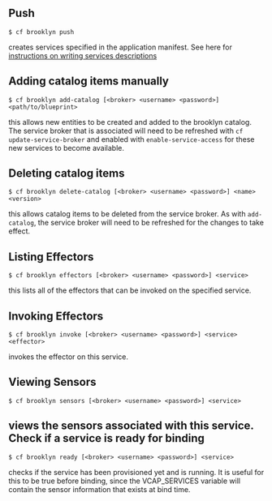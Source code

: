 Push
-----

    $ cf brooklyn push
    
creates services specified in the application manifest.  See here for [instructions on writing
services descriptions](manifest.md)

Adding catalog items manually
-----------------------------

    $ cf brooklyn add-catalog [<broker> <username> <password>] <path/to/blueprint>

this allows new entities to be created and added to the brooklyn
catalog.  The service broker that is associated will need to be
refreshed with `cf update-service-broker` and enabled with
`enable-service-access` for these new services to become available.

Deleting catalog items
----------------------

    $ cf brooklyn delete-catalog [<broker> <username> <password>] <name> <version>

this allows catalog items to be deleted from the service broker.
As with `add-catalog`, the service broker will need to be refreshed
for the changes to take effect.

Listing Effectors
-----------------

    $ cf brooklyn effectors [<broker> <username> <password>] <service>

this lists all of the effectors that can be invoked on the specified service.

Invoking Effectors
------------------

    $ cf brooklyn invoke [<broker> <username> <password>] <service> <effector>

invokes the effector on this service.

Viewing Sensors
---------------

    $ cf brooklyn sensors [<broker> <username> <password>] <service>

views the sensors associated with this service.
Check if a service is ready for binding
---------------------------------------

    $ cf brooklyn ready [<broker> <username> <password>] <service>

checks if the service has been provisioned yet and is running.
It is useful for this to be true before binding, since the
VCAP_SERVICES variable will contain the sensor information that
exists at bind time.
